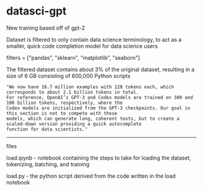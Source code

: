 # datasci-gpt


New training based off of gpt-2

Dataset is filtered to only contain data science terminology, to act as a smaller, quick code completion model for data science users

filters = ["pandas", "sklearn", "matplotlib", "seaborn"]

The filtered dataset contains about 3% of the original dataset, resulting in a size of 6 GB consisting of 600,000 Python scripts
```
"We now have 16.7 million examples with 128 tokens each, which corresponds to about 2.1 billion tokens in total. 
For reference, OpenAI’s GPT-3 and Codex models are trained on 300 and 100 billion tokens, respectively, where the 
Codex models are initialized from the GPT-3 checkpoints. Our goal in this section is not to compete with these 
models, which can generate long, coherent texts, but to create a scaled-down version providing a quick autocomplete 
function for data scientists."
```

-----
files

load.ipynb - notebook containing the steps to take for loading the dataset, tokenizing, batching, and training

load.py - the python script derived from the code written in the load notebook
